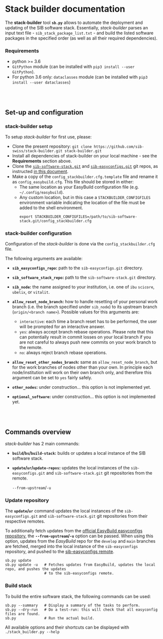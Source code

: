 # Stack builder documentation

The **stack-builder** tool **`sb.py`** allows to automate the deployment and updating of the SIB
software stack.
Essentially, *stack-builder* parses an input text file - `sib_stack_package_list.txt` - and build
the listed software packages in the specified order (as well as all their required dependencies).

### Requirements
* python >= 3.6
* `GitPython` module (can be installed with `pip3 install --user GitPython`).
* For python 3.6 only: `dataclasses` module (can be installed with `pip3 install --user dataclasses`)

<br>
<br>


## Set-up and configuration

### stack-builder setup
To setup *stack-builder* for first use, please:
* Clone the present repository: `git clone https://github.com/sib-swiss/stack-builder.git stack-builder.git`
* Install all dependencies of stack-builder on your local machine - see the **Requirements**
  section above.
* Clone the [`sib-software-stack.git`](https://github.com/sib-swiss/sib-software-stack) and
  [`sib-easyconfigs.git`](https://github.com/sib-swiss/easybuild-easyconfigs) git repos, as
  instructed [in this document](https://github.com/sib-swiss/sib-software-stack#readme).
* Make a copy of the `config_stackbuilder.cfg.template` file and rename it as
  `config_easybuild.cfg`. This file should be stored in either:
    * The same location as your EasyBuild configuration file (e.g. `~/.config/easybuild`).
    * Any custom location, but in this case a `STACKBUILDER_CONFIGFILES` environment variable
      indicating the location of the file must be added to the shell environment.
      ```
      export STACKBUILDER_CONFIGFILES=/path/to/sib-software-stack.git/config_stackbuilder.cfg
      ```

### stack-builder configuration
Configuration of the *stack-builder* is done via the `config_stackbuilder.cfg` file.

The following arguments are available:
* **`sib_easyconfigs_repo`:** path to the `sib-easyconfigs.git` directory.
* **`sib_software_stack_repo`:** path to the `sib-software-stack.git` directory.
* **`sib_node`:** the name assigned to your institution, i.e. one of `ibu` `scicore`, `ubelix`, or
  `vitalit`.
* **`allow_reset_node_branch`:** how to handle resetting of your personal work branch (i.e. the
    branch specified under `sib_node`) to its upstream branch (`origin/<branch name>`).
    Possible values for this arguments are:
     * `interactive`: each time a branch reset has to be performed, the user will be prompted for
       an interactive answer.
     * `yes`: always accept branch rebase operations. Please note that this can potentially result
       in commit losses on your local branch if you are not careful to always push new commits on
       your work branch to the remote.
     * `no`: always reject branch rebase operations.
* **`allow_reset_other_nodes_branch`:** same as `allow_reset_node_branch`, but for the work
  branches of nodes other than your own. In principle each node/institution will work on their own
  branch only, and therefore this argument can be set to `yes` fairly safely.

* **`other_nodes`:** under construction... this option is not implemented yet.
* **`optional_software`:** under construction... this option is not implemented yet.

<br>
<br>


## Commands overview
*stack-builder* has 2 main commands:
* **`build`/`bs`/`build-stack`:** builds or updates a local instance of the SIB software stack.

* **`update`/`ur`/`update-repos`:** updates the local instances of the `sib-easyconfigs.git` and
  `sib-software-stack.git` git repositories from the remote.

  `--from-upstream`/`-u`

### Update repository
The **`update`/`ur`** command updates the local instances of the `sib-easyconfigs.git` and
`sib-software-stack.git` git repositories from their respective remotes.

To additionally fetch updates from the
[official EasyBuild easyconfigs repository](https://github.com/easybuilders/easybuild-easyconfigs),
the **`--from-upstream`/`-u`** option can be passed. When using this option, updates from the
*EasyBuild* repo for the `develop` and `main` branches are fetched, merged into the local
instance of the `sib-easyconfigs` repository, and pushed to the
[sib-easyconfigs remote](https://github.com/sib-swiss/easybuild-easyconfigs).

```
sb.py update
sb.py update -u   # Fetches updates from EasyBuild, updates the local repo, and pushes the updates
                  # to the sib-easyconfigs remote.
```

### Build stack
To build the entire software stack, the following commands can be used:
```
sb.py --summary   # Display a summary of the tasks to perform.
sb.py --dry-run   # Do a test-run: this will check that all easyconfig files are found.
sb.py             # Run the actual build.
```

All available options and their shortcuts can be displayed with `./stack_builder.py --help`
